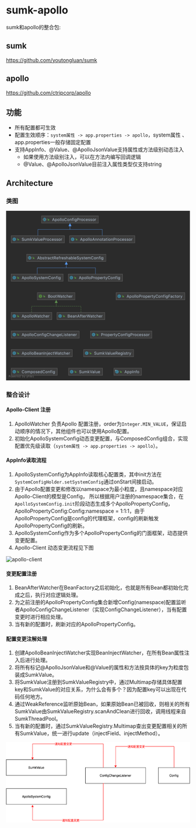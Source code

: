 # sumk-apollo
sumk和apollo的整合包:

## sumk
https://github.com/youtongluan/sumk

## apollo
https://github.com/ctripcorp/apollo

## 功能
- 所有配置都可生效
- 配置生效顺序：`system属性 -> app.properties -> apollo`，system属性 、app.properties一般存储固定配置
- 支持AppInfo、@Value、@ApolloJsonValue支持属性或方法级别动态注入
    - 如果使用方法级别注入，可以在方法内编写回调逻辑
    - @Value、@ApolloJsonValue目前注入属性类型仅支持string

## Architecture
### 类图

![Architecture](./ApolloWatcher.png)

### 整合设计
#### Apollo-Client 注册
1. ApolloWatcher 负责Apollo 配置注册，order为`Integer.MIN_VALUE`，保证启动顺序的情况下，其他组件也可以使用Apollo配置。
2. 初始化ApolloSystemConfig动态变更配置，与ComposedConfig组合，实现配置优先级读取（`system属性 -> app.properties -> apollo`）。

#### AppInfo读取流程
1. ApolloSystemConfig为AppInfo读取核心配置类，其中init方法在`SystemConfigHolder.setSystemConfig`通过onStart间接启动。
2. 由于Apollo配置变更和修改以namespace为最小粒度，且namespace对应Apollo-Client的模型是Config，
   所以根据用户注册的namespace集合，在`ApolloSystemConfig.init`阶段动态生成多个ApolloPropertyConfig，
   ApolloPropertyConfig:Config:namespace = 1:1:1，由于ApolloPropertyConfig是config的代理框架，config的刷新触发ApolloPropertyConfig的刷新。
3. ApolloSystemConfig作为多个ApolloPropertyConfig的门面框架，动态提供变更配置。
4. Apollo-Client 动态变更流程见下图

![apollo-client](http://www.hardwjj.com/wp-content/uploads/2021/07/apollo-local-file.png)

#### 变更配置注册
1. BeanAfterWatcher在BeanFactory之后初始化，也就是所有Bean都初始化完成之后，执行对应逻辑处理。
2. 为之前注册的ApolloPropertyConfig集合新增Config(namespace)配置监听者ApolloConfigChangeListener（实现ConfigChangeListener），当有配置变更时进行相应处理。
3. 当有新的配置时，刷新对应的ApolloPropertyConfig。

#### 配置变更注解处理
1. 创建ApolloBeanInjectWatcher实现BeanInjectWatcher，在所有Bean属性注入后进行处理。
2. 将所有标记@ApolloJsonValue和@Value的属性和方法按具体的key为粒度包装成SumkValue。
3. 将SumkValue注册到SumkValueRegistry中，通过Multimap存储具体配置key和SumkValue的对应关系，为什么会有多个？因为配置key可以出现在代码任何地方。
4. 通过WeakReference监听原始Bean，如果原始Bean已被回收，则相关的所有SumkValue由SumkValueRegistry.scanAndClean进行回收，调用线程来自SumkThreadPool。
5. 当有新的配置时，通过SumkValueRegistry.Multimap查出变更配置相关的所有SumkValue，统一进行update（injectField、injectMethod）。

![sumk-apllo](./sumk-apollo.png)

